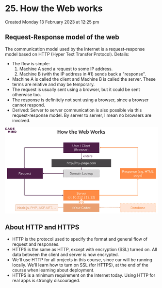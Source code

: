 # 25. How the Web works
Created Monday 13 February 2023 at 12:25 pm

## Request-Response model of the web
The communication model used by the Internet is a request-response model based on HTTP (Hyper Text Transfer Protocol). Details:
- The flow is simple:
	1. Machine A send a request to some IP address.
	2. Machine B (with the IP address in \#1) sends back a "response".
- Machine A is called the client and Machine B is called the server. These terms are relative and may be temporary.
- The request is usually sent using a browser, but it could be sent otherwise too.
- The response is definitely not sent using a browser, since a browser cannot respond.
- Derived: Server to server communication is also possible via this request-response model. By server to server, I mean no browsers are involved.

![](/assets/25_How_the_Web_works-image-1.png)


## About HTTP and HTTPS
- HTTP is the protocol used to specify the format and general flow of request and responses.
- HTTPS is the same as HTTP, except with encryption (SSL) turned on. All data between the client and server is now encrypted.
- We'll use HTTP for all projects in this course, since our will be running locally. We'll learn how to turn on SSL (for HTTPS), at the end of the course when learning about deployment.
- HTTPS is a minimum requirement on the Internet today. Using HTTP for real apps is strongly discouraged.
